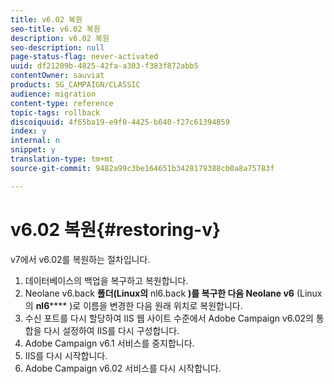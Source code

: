 ```yaml
---
title: v6.02 복원
seo-title: v6.02 복원
description: v6.02 복원
seo-description: null
page-status-flag: never-activated
uuid: df21209b-4825-42fa-a303-f383f872abb5
contentOwner: sauviat
products: SG_CAMPAIGN/CLASSIC
audience: migration
content-type: reference
topic-tags: rollback
discoiquuid: 4f65ba19-e9f0-4425-b640-f27c61394859
index: y
internal: n
snippet: y
translation-type: tm+mt
source-git-commit: 9482a99c3be164651b3428179388cb0a8a75783f

---
```



# v6.02 복원{#restoring-v}

v7에서 v6.02를 복원하는 절차입니다.

1. 데이터베이스의 백업을 복구하고 복원합니다.
1. Neolane v6.back **폴더(Linux의** nl6.back **)를 복구한 다음 Neolane v6** (Linux의 **nl6****** )로 이름을 변경한 다음 원래 위치로 복원합니다.
1. 수신 포트를 다시 할당하여 IIS 웹 사이트 수준에서 Adobe Campaign v6.02의 통합을 다시 설정하여 IIS를 다시 구성합니다.
1. Adobe Campaign v6.1 서비스를 중지합니다.
1. IIS를 다시 시작합니다.
1. Adobe Campaign v6.02 서비스를 다시 시작합니다.


